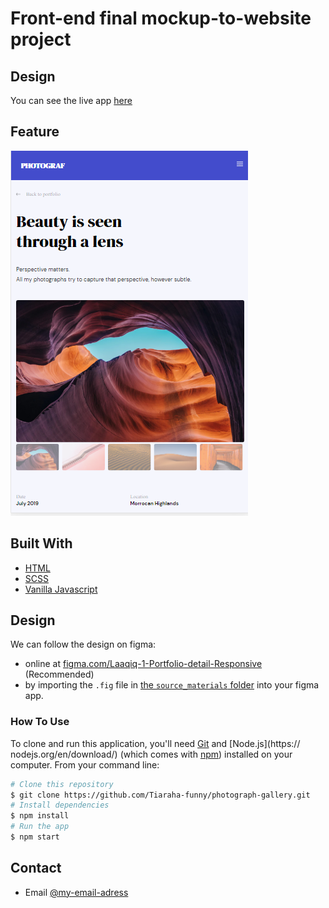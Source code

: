 # Front-end final mockup-to-website project

## Design

You can see the live app [here](https://front-end-final-peta.netlify.app/)

## Feature
![home image](./photograph.png)

## Built With
- [HTML](https://www.w3schools.com/html/html_basic.asp)
- [SCSS](https://sass-lang.com/guide)
- [Vanilla Javascript](https://developer.mozilla.org/en-US/docs/Web/JavaScript)

## Design

We can follow the design on figma:

- online at [figma.com/Laaqiq-1-Portfolio-detail-Responsive](https://www.figma.com/file/VgF87mULloYb7HZ1EMCRzU/Laaqiq-1-Portfolio-detail-Responsive?node-id=0%3A1) (Recommended)
- by importing the `.fig` file in [the `source_materials` folder](./source_materials/) into your figma app.

### How To Use

To clone and run this application, you'll need [Git](https://git-scm.com) and [Node.js](https://
nodejs.org/en/download/) (which comes with [npm](http://npmjs.com)) installed on your computer. 
From your command line:
```bash
# Clone this repository
$ git clone https://github.com/Tiaraha-funny/photograph-gallery.git
# Install dependencies
$ npm install
# Run the app
$ npm start

```

## **Contact**
-   Email [@my-email-adress](mailto:peta.jea@onja.org)
